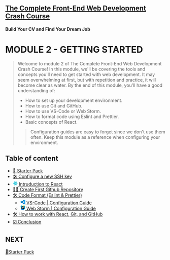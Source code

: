 ## [The Complete Front-End Web Development Crash Course](../README.md)
#### Build Your CV and Find Your Dream Job
  
# MODULE 2 - GETTING STARTED

> Welcome to module 2 of The Complete Front-End Web Development Crash Course! In this module,
> we'll be covering the tools and concepts you'll need to get started with web development.
> It may seem overwhelming at first, but with repetition and practice, it will become clear as water.
> By the end of this module, you'll have a good understanding of:
> - How to set up your development environment.
> - How to use Git and GitHub.
> - How to use VS-Code or Web Storm.
> - How to format code using Eslint and Prettier.
> - Basic concepts of React.
>
>> Configuration guides are easy to forget since we don't use them often. Keep this module as a reference when configuring your environment.

## Table of content
- [🎒 Starter Pack](./starterPack.md)
- [🛠 Configure a new SSH key](./ssh.md)
- [<img src="../imgs/react-icon.png" width="15"/> Intruduction to React](./introductionToReact.md)
- [👨‍🎨 Create First Github Repository](./createFirstRepository.md)
- [🛠 Code Format (Eslint & Prettier)](./CODE_FORMAT_WITH_ESLINT_&_PRETTIER.md)
  - [<img src="../imgs/vscode_logo.png" width="15"/> VS-Code | Configuration Guide](./vscodeConfigurationGuide.md)
  - [<img src="../imgs/webstorm_logo.svg" width="15"/> Web Storm | Configuration Guide](./webstormConfigurationGuide.md)
- [🛠 How to work with React, Git, and GitHub](./howToWorkWithReactGitAndGitHub.md)
- [☑️ Conclusion](./conclusion.md)

## NEXT
[🎒Starter Pack](./starterPack.md)